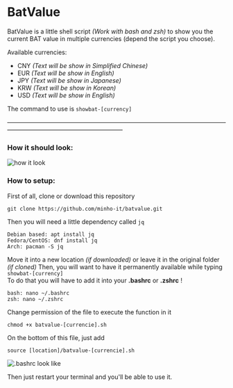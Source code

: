 # BatValue 
  
BatValue is a little shell script *(Work with bash and zsh)* to show you the current BAT value in multiple currencies (depend the script you choose).  
  
Available currencies:
* CNY *(Text will be show in Simplified Chinese)*
* EUR *(Text will be show in English)*
* JPY *(Text will be show in Japanese)*
* KRW *(Text will be show in Korean)*
* USD *(Text will be show in English)*

The command to use is `showbat-[currency]`

———————————————————————————————————————————————————————
  
### How it should look:
![how it look](https://i.imgur.com/YomD1tG.png)

### How to setup:
  
First of all, clone or download this repository
```
git clone https://github.com/minho-it/batvalue.git
```
  
Then you will need a little dependency called `jq`
```
Debian based: apt install jq
Fedora/CentOS: dnf install jq
Arch: pacman -S jq
```

Move it into a new location *(if downloaded)* or leave it in the original folder *(if cloned)*
Then, you will want to have it permanently available while typing `showbat-[currency]`  
To do that you will have to add it into your **.bashrc** or **.zshrc** !
```
bash: nano ~/.bashrc 
zsh: nano ~/.zshrc
```

Change permission of the file to execute the function in it
```
chmod +x batvalue-[currencie].sh
```

On the bottom of this file, just add
```
source [location]/batvalue-[currencie].sh
```

![.bashrc look like](https://i.imgur.com/0F1EJeX.png)
  
Then just restart your terminal and you'll be able to use it.
